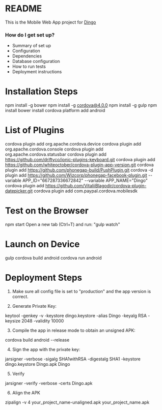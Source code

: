 # README #

This is the Mobile Web App project for [Dingo](http://dingoapp.co.uk)

### How do I get set up? ###

* Summary of set up
* Configuration
* Dependencies
* Database configuration
* How to run tests
* Deployment instructions


Installation Steps
================

npm install -g bower
npm install -g cordova@4.0.0
npm install -g gulp
npm install
bower install
cordova platform add android

List of Plugins
================

cordova plugin add org.apache.cordova.device
cordova plugin add org.apache.cordova.console
cordova plugin add org.apache.cordova.statusbar
cordova plugin add https://github.com/driftyco/ionic-plugins-keyboard.git
cordova plugin add https://github.com/whiteoctober/cordova-plugin-app-version.git
cordova plugin add https://github.com/phonegap-build/PushPlugin.git
cordova -d plugin add https://github.com/Wizcorp/phonegap-facebook-plugin.git --variable APP_ID="667287336672842" --variable APP_NAME="Dingo"
cordova plugin add https://github.com/VitaliiBlagodir/cordova-plugin-datepicker.git
cordova plugin add com.paypal.cordova.mobilesdk

Test on the Browser
====================

npm start
Open a new tab (Ctrl+T) and run: "gulp watch"

Launch on Device
=================

gulp
cordova build android
cordova run android

Deployment Steps
=================

1. Make sure all config file is set to "production" and the app version is correct.

2. Generate Private Key:

keytool -genkey -v -keystore dingo.keystore -alias Dingo -keyalg RSA -keysize 2048 -validity 10000

3. Compile the app in release mode to obtain an unsigned APK:

cordova build android --release

4. Sign the app with the private key:

jarsigner -verbose -sigalg SHA1withRSA -digestalg SHA1 -keystore dingo.keystore Dingo.apk Dingo

5. Verify

jarsigner -verify -verbose -certs Dingo.apk

6. Align the APK

zipalign -v 4 your_project_name-unaligned.apk your_project_name.apk








